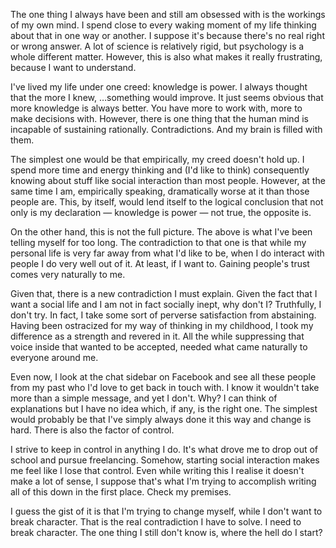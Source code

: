 The one thing I always have been and still am obsessed with is the workings of my own mind. I spend close to every waking moment of my life thinking about that in one way or another. I suppose it's because there's no real right or wrong answer. A lot of science is relatively rigid, but psychology is a whole different matter. However, this is also what makes it really frustrating, because I want to understand.

I've lived my life under one creed: knowledge is power. I always thought that the more I knew, …something would improve. It just seems obvious that more knowledge is always better. You have more to work with, more to make decisions with. However, there is one thing that the human mind is incapable of sustaining rationally. Contradictions. And my brain is filled with them.

The simplest one would be that empirically, my creed doesn't hold up. I spend more time and energy thinking and (I'd like to think) consequently knowing about stuff like social interaction than most people. However, at the same time I am, empirically speaking, dramatically worse at it than those people are. This, by itself, would lend itself to the logical conclusion that not only is my declaration — knowledge is power — not true, the opposite is.

On the other hand, this is not the full picture. The above is what I've been telling myself for too long. The contradiction to that one is that while my personal life is very far away from what I'd like to be, when I do interact with people I do very well out of it. At least, if I want to. Gaining people's trust comes very naturally to me.

Given that, there is a new contradiction I must explain. Given the fact that I want a social life and I am not in fact socially inept, why don't I? Truthfully, I don't try. In fact, I take some sort of perverse satisfaction from abstaining. Having been ostracized for my way of thinking in my childhood, I took my difference as a strength and revered in it. All the while suppressing that voice inside that wanted to be accepted, needed what came naturally to everyone around me.

Even now, I look at the chat sidebar on Facebook and see all these people from my past who I'd love to get back in touch with. I know it wouldn't take more than a simple message, and yet I don't. Why? I can think of explanations but I have no idea which, if any, is the right one. The simplest would probably be that I've simply always done it this way and change is hard. There is also the factor of control.

I strive to keep in control in anything I do. It's what drove me to drop out of school and pursue freelancing. Somehow, starting social interaction makes me feel like I lose that control. Even while writing this I realise it doesn't make a lot of sense, I suppose that's what I'm trying to accomplish writing all of this down in the first place. Check my premises.

I guess the gist of it is that I'm trying to change myself, while I don't want to break character. That is the real contradiction I have to solve. I need to break character. The one thing I still don't know is, where the hell do I start?
